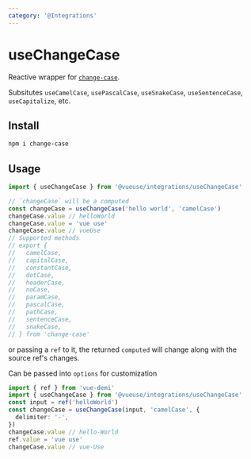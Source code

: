 ```yaml
---
category: '@Integrations'
---
```


# useChangeCase

Reactive wrapper for [`change-case`](https://github.com/blakeembrey/change-case).

Subsitutes `useCamelCase`, `usePascalCase`, `useSnakeCase`, `useSentenceCase`, `useCapitalize`, etc.

## Install

```bash
npm i change-case
```

## Usage

```ts
import { useChangeCase } from '@vueuse/integrations/useChangeCase'

// `changeCase` will be a computed
const changeCase = useChangeCase('hello world', 'camelCase')
changeCase.value // helloWorld
changeCase.value = 'vue use'
changeCase.value // vueUse
// Supported methods
// export {
//   camelCase,
//   capitalCase,
//   constantCase,
//   dotCase,
//   headerCase,
//   noCase,
//   paramCase,
//   pascalCase,
//   pathCase,
//   sentenceCase,
//   snakeCase,
// } from 'change-case'
```

or passing a `ref` to it, the returned `computed` will change along with the source ref's changes.

Can be passed into `options` for customization

```ts
import { ref } from 'vue-demi'
import { useChangeCase } from '@vueuse/integrations/useChangeCase'
const input = ref('helloWorld')
const changeCase = useChangeCase(input, 'camelCase', {
  delimiter: '-',
})
changeCase.value // hello-World
ref.value = 'vue use'
changeCase.value // vue-Use
```
